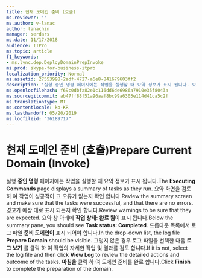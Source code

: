 ```yaml
---
title: 현재 도메인 준비 (호출)
ms.reviewer: ''
ms.author: v-lanac
author: lanachin
manager: serdars
ms.date: 11/17/2018
audience: ITPro
ms.topic: article
f1_keywords:
- ms.lync.dep.DeployDomainPrepInvoke
ms.prod: skype-for-business-itpro
localization_priority: Normal
ms.assetid: 27553998-2adf-4727-a6e8-841679603ff2
description: '실행 중인 명령 페이지에는 작업을 실행할 때 요약 정보가 표시 됩니다. 요약 화면을 검토 하 여 작업이 성공적이 고 오류가 없는지 확인 합니다. 경고가 예상 대로 표시 되는지 확인 합니다. 요약 창 아래에 작업 상태: 완료 됨이 표시 됩니다. 드롭다운 목록에서 로그 파일 준비 도메인이 표시 되어야 합니다. 그렇지 않은 경우 로그 파일을 선택한 다음 로그 보기를 클릭 하 여 작업의 자세한 작업 및 결과를 검토 합니다. 마침을 클릭 하 여 도메인 준비를 완료 합니다.'
ms.openlocfilehash: f69c0dbfa82e1c116dd6de6986a7910e35f8043a
ms.sourcegitcommit: ab47ff88f51a96aaf8bc99a6303e114d41ca5c2f
ms.translationtype: MT
ms.contentlocale: ko-KR
ms.lasthandoff: 05/20/2019
ms.locfileid: "36189717"
---
```

# <a name="prepare-current-domain-invoke"></a><span data-ttu-id="123c6-109">현재 도메인 준비 (호출)</span><span class="sxs-lookup"><span data-stu-id="123c6-109">Prepare Current Domain (Invoke)</span></span>
 
<span data-ttu-id="123c6-110">실행 **중인 명령** 페이지에는 작업을 실행할 때 요약 정보가 표시 됩니다.</span><span class="sxs-lookup"><span data-stu-id="123c6-110">The **Executing Commands** page displays a summary of tasks as they run.</span></span> <span data-ttu-id="123c6-111">요약 화면을 검토 하 여 작업이 성공적이 고 오류가 없는지 확인 합니다.</span><span class="sxs-lookup"><span data-stu-id="123c6-111">Review the summary screen and make sure that the tasks were successful, and that there are no errors.</span></span> <span data-ttu-id="123c6-112">경고가 예상 대로 표시 되는지 확인 합니다.</span><span class="sxs-lookup"><span data-stu-id="123c6-112">Review warnings to be sure that they are expected.</span></span> <span data-ttu-id="123c6-113">요약 창 아래에 **작업 상태: 완료 됨**이 표시 됩니다.</span><span class="sxs-lookup"><span data-stu-id="123c6-113">Below the summary pane, you should see **Task status: Completed**.</span></span> <span data-ttu-id="123c6-114">드롭다운 목록에서 로그 파일 **준비 도메인이** 표시 되어야 합니다.</span><span class="sxs-lookup"><span data-stu-id="123c6-114">In the drop-down list, the log file **Prepare Domain** should be visible.</span></span> <span data-ttu-id="123c6-115">그렇지 않은 경우 로그 파일을 선택한 다음 **로그 보기** 를 클릭 하 여 작업의 자세한 작업 및 결과를 검토 합니다.</span><span class="sxs-lookup"><span data-stu-id="123c6-115">If it is not, select the log file and then click **View Log** to review the detailed actions and outcome of the tasks.</span></span> <span data-ttu-id="123c6-116">**마침을** 클릭 하 여 도메인 준비를 완료 합니다.</span><span class="sxs-lookup"><span data-stu-id="123c6-116">Click **Finish** to complete the preparation of the domain.</span></span>
  

